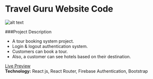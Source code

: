 # Travel Guru Website Code

![alt text](https://i.ibb.co/NKbRcDJ/Travel-guru-web-application.png)

###Project Description
*	A tour booking system project.
*	Login & logout authentication system.
*	Customers can book a tour.
*	Also, a customer can see hotels based on their destination.


[Live Preview](https://guru-travels-b6e87.web.app/ "Travel Guru Live Preview Link.")    
__Technology:__ React js, React Router, Firebase Authentication, Bootstrap            


